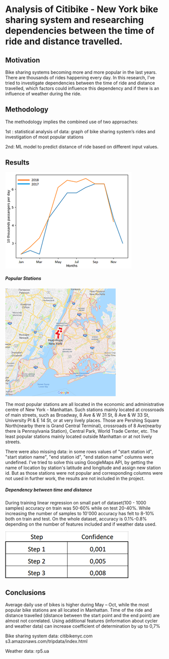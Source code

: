 # Analysis of Citibike - New York bike sharing system and researching dependencies between the time of ride and distance travelled.


## Motivation
Bike sharing systems becoming more and more popular in the last years. There are thousands of rides happening every day. In this research, I’ve tried to investigate dependencies between the time of ride and distance travelled, which factors could influence this dependency and if there is an influence of weather during the ride.

## Methodology
The methodology implies the combined use of two approaches:

1st : statistical analysis of data: graph of bike sharing system’s rides and investigation of most popular stations

2nd: ML model to predict distance of ride based on different input values.


## Results

![Average daily use of bike-sharing across all months](total_rides/rides.png?raw=true "Average daily use of bike-sharing across all months")


##### Popular Stations

![The most popular stations](popular_stations/the_most_popular.png?raw=true "10 red dots - the most popular stations")

The most popular stations are all located in the economic and administrative centre of New York - Manhattan.
Such stations mainly located at crossroads of main streets, such as Broadway, 8 Ave & W 31 St, 8 Ave & W 33 St, University Pl & E 14 St, or at very lively places.
Those are Pershing Square North(nearby there is Grand Central Terminal), crossroads of 8 Ave(nearby there is Pennsylvania Station), Central Park, World Trade Center, etc.
The least popular stations mainly located outside Manhattan or at not lively streets.

There were also missing data: in some rows values of "start station id", "start station name", "end station id", "end station name" columns were undefined.
I've tried to solve this using GoogleMaps API, by getting the name of location by station's latitude and longitude and assign new station id.
But as those stations were not popular and corresponding columns were not used in further work, the results are not included in the project.

##### Dependency between time and distance
During training linear regression on small part of dataset(100 - 1000 samples) accuracy on train was 50-60% while on test 20-40%. While increasing the number of samples to 10'000 accuracy has felt to 8-10% both on train and test. On the whole dataset, accuracy is 0.1%-0.8% depending on the number of features included and if weather data used.

![Results](linear_regression/results.png?raw=true "Results of model training")

## Conclusions

Average daily use of bikes is higher during May – Oct, while the most popular bike stations are all located in Manhattan.
Time of the ride and distance travelled (distance between the start point and the end point)  are almost not correlated.
Using additional features (information about cycler and weather data) can increase coefficient of determination by up to 0,7%



Bike sharing system data:
citibikenyc.com
s3.amazonaws.com/tripdata/index.html

Weather data:
rp5.ua
